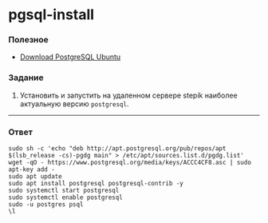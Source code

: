 # pgsql-install

### Полезное

- [Download PostgreSQL Ubuntu](https://www.postgresql.org/download/linux/ubuntu/)

### Задание

1. Установить и запустить на удаленном сервере stepik наиболее актуальную версию `postgresql`.

---

### Ответ

```Postgres
sudo sh -c 'echo "deb http://apt.postgresql.org/pub/repos/apt $(lsb_release -cs)-pgdg main" > /etc/apt/sources.list.d/pgdg.list'
wget -qO - https://www.postgresql.org/media/keys/ACCC4CF8.asc | sudo apt-key add -
sudo apt update
sudo apt install postgresql postgresql-contrib -y
sudo systemctl start postgresql
sudo systemctl enable postgresql
sudo -u postgres psql
\l


```
